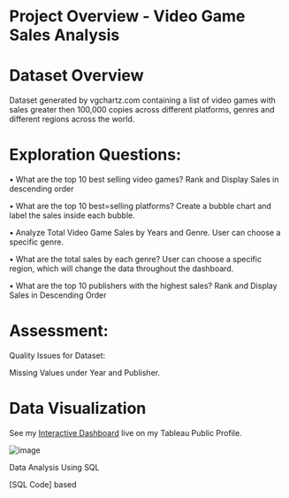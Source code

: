 

# Project Overview - Video Game Sales Analysis


# Dataset Overview

Dataset generated by vgchartz.com containing a list of video games with sales greater then 100,000 copies across different platforms, genres and different regions across the world. 




#  Exploration Questions: 



•	What are the top 10 best selling video games? Rank and Display Sales in descending order 

•	What are the top 10 best=selling platforms? Create a bubble chart and label the sales inside each bubble. 

•	Analyze Total Video Game Sales by Years and Genre. User can choose a specific genre. 

•	What are the total sales by each genre? User can choose a specific region, which will change the data throughout the dashboard. 

•	What are the top 10 publishers with the highest sales? Rank and Display Sales in Descending Order 

# Assessment: 

Quality Issues for Dataset: 

Missing Values under Year and Publisher. 

# Data Visualization

See my [Interactive Dashboard](https://public.tableau.com/app/profile/raman.sayal/viz/VideoGameSalesDashboard_16817646238000/Dashboard1?publish=yes) live on my Tableau Public Profile. 
 

![image](https://user-images.githubusercontent.com/130886258/232969936-749c74e7-3d23-49c8-ac3c-0dea918fbb81.png)

Data Analysis Using SQL

[SQL Code] based 





